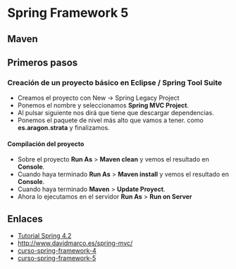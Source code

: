 # Spring Framework 5

## Maven


## Primeros pasos

### Creación de un proyecto básico en Eclipse / Spring Tool Suite

* Creamos el proyecto con New -> Spring Legacy Project
* Ponemos el nombre y seleccionamos **Spring MVC Project**.
* Al pulsar siguiente nos dirá que tiene que descargar dependencias.
* Ponemos el paquete de nivel más alto que vamos a tener. como **es.aragon.strata** y finalizamos.

#### Compilación del proyecto

* Sobre el proyecto **Run As** > **Maven clean** y vemos el resultado en **Console**.
* Cuando haya terminado **Run As** > **Maven install** y vemos el resultado en **Console**.
* Cuando haya terminado **Maven** > **Update Proyect**.
* Ahora lo ejecutamos en el servidor **Run As** > **Run on Server**


## Enlaces
* [Tutorial Spring 4.2](https://www.uv.es/grimo/teaching/SpringMVCv4PasoAPaso/part1.html)
* http://www.davidmarco.es/spring-mvc/
* [curso-spring-framework-4](https://www.udemy.com/curso-spring-framework-4)
* [curso-spring-framework-5](https://www.udemy.com/spring-framework-5/)